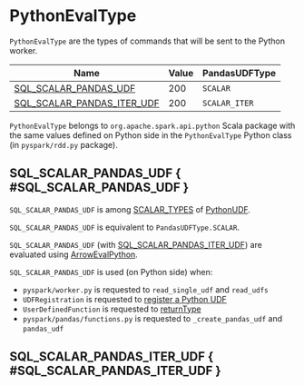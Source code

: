 # PythonEvalType

`PythonEvalType` are the types of commands that will be sent to the Python worker.

Name | Value | PandasUDFType
-----|-------|--------------
[SQL_SCALAR_PANDAS_UDF](#SQL_SCALAR_PANDAS_UDF) | 200 | `SCALAR`
[SQL_SCALAR_PANDAS_ITER_UDF](#SQL_SCALAR_PANDAS_ITER_UDF) | 200 | `SCALAR_ITER`

`PythonEvalType` belongs to `org.apache.spark.api.python` Scala package with the same values defined on Python side in the `PythonEvalType` Python class (in `pyspark/rdd.py` package).

## SQL_SCALAR_PANDAS_UDF { #SQL_SCALAR_PANDAS_UDF }

`SQL_SCALAR_PANDAS_UDF` is among [SCALAR_TYPES](PythonUDF.md#SCALAR_TYPES) of [PythonUDF](PythonUDF.md).

`SQL_SCALAR_PANDAS_UDF` is equivalent to `PandasUDFType.SCALAR`.

`SQL_SCALAR_PANDAS_UDF` (with [SQL_SCALAR_PANDAS_ITER_UDF](#SQL_SCALAR_PANDAS_ITER_UDF)) are evaluated using [ArrowEvalPython](ArrowEvalPython.md).

`SQL_SCALAR_PANDAS_UDF` is used (on Python side) when:

* `pyspark/worker.py` is requested to `read_single_udf` and `read_udfs`
* `UDFRegistration` is requested to [register a Python UDF](UDFRegistration.md#register)
* `UserDefinedFunction` is requested to [returnType](UserDefinedFunction.md#returnType)
* `pyspark/pandas/functions.py` is requested to `_create_pandas_udf` and `pandas_udf`

## SQL_SCALAR_PANDAS_ITER_UDF { #SQL_SCALAR_PANDAS_ITER_UDF }

